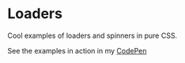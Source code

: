 # Loaders

Cool examples of loaders and spinners in pure CSS.

See the examples in action in my [CodePen](https://codepen.io/Ferie/pen/wQMvXV)
